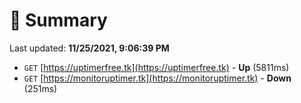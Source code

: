 # 📖 Summary
Last updated: **11/25/2021, 9:06:39 PM**

- `GET` [https://uptimerfree.tk](https://uptimerfree.tk) - **Up** (5811ms)
- `GET` [https://monitoruptimer.tk](https://monitoruptimer.tk) - **Down** (251ms)
